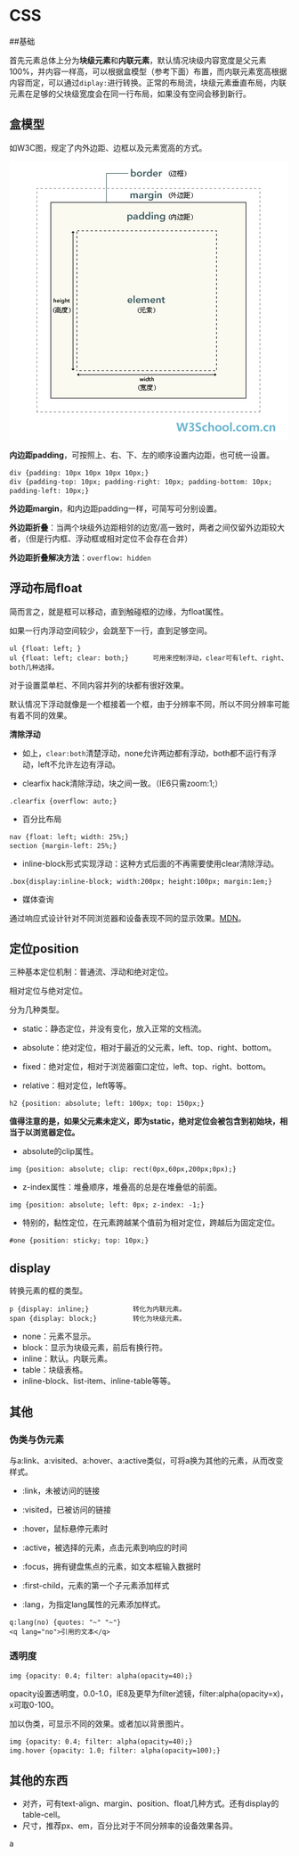 # CSS

##基础

首先元素总体上分为**块级元素**和**内联元素**，默认情况块级内容宽度是父元素100%，并内容一样高，可以根据盒模型（参考下面）布置，而内联元素宽高根据内容而定，可以通过``diplay:``进行转换。正常的布局流，块级元素垂直布局，内联元素在足够的父块级宽度会在同一行布局，如果没有空间会移到新行。

## 盒模型

如W3C图，规定了内外边距、边框以及元素宽高的方式。

![ct_boxmodel](ct_boxmodel.gif)

**内边距padding**，可按照上、右、下、左的顺序设置内边距，也可统一设置。

```
div {padding: 10px 10px 10px 10px;}
div {padding-top: 10px; padding-right: 10px; padding-bottom: 10px; padding-left: 10px;}
```

**外边距margin**，和内边距padding一样，可简写可分别设置。

**外边距折叠**：当两个块级外边距相邻的边宽/高一致时，两者之间仅留外边距较大者，（但是行内框、浮动框或相对定位不会存在合并）

**外边距折叠解决方法**：``overflow: hidden``



## 浮动布局float

简而言之，就是框可以移动，直到触碰框的边缘，为float属性。

如果一行内浮动空间较少，会跳至下一行，直到足够空间。

```
ul {float: left; }
ul {float: left; clear: both;}      可用来控制浮动，clear可有left、right、both几种选择。
```

对于设置菜单栏、不同内容并列的块都有很好效果。

默认情况下浮动就像是一个框接着一个框，由于分辨率不同，所以不同分辨率可能有着不同的效果。

**清除浮动**

* 如上，``clear:both``清楚浮动，none允许两边都有浮动，both都不运行有浮动，left不允许左边有浮动。

* clearfix hack清除浮动，块之间一致。（IE6只需zoom:1;）

```
.clearfix {overflow: auto;}
```

* 百分比布局

```
nav {float: left; width: 25%;}
section {margin-left: 25%;}
```

* inline-block形式实现浮动：这种方式后面的不再需要使用clear清除浮动。

```
.box{display:inline-block; width:200px; height:100px; margin:1em;}
```

* 媒体查询

通过响应式设计针对不同浏览器和设备表现不同的显示效果。[MDN](https://developer.mozilla.org/zh-CN/docs/Web/Guide/CSS/Media_queries)。

## 定位position

三种基本定位机制：普通流、浮动和绝对定位。

相对定位与绝对定位。

分为几种类型。

* static：静态定位，并没有变化，放入正常的文档流。

* absolute：绝对定位，相对于最近的父元素，left、top、right、bottom。
* fixed：绝对定位，相对于浏览器窗口定位，left、top、right、bottom。
* relative：相对定位，left等等。

```
h2 {position: absolute; left: 100px; top: 150px;}
```

**值得注意的是，如果父元素未定义，即为static，绝对定位会被包含到初始块，相当于以浏览器定位。**

* absolute的clip属性。

```
img {position: absolute; clip: rect(0px,60px,200px;0px);}
```

* z-index属性：堆叠顺序，堆叠高的总是在堆叠低的前面。

```
img {position: absolute; left: 0px; z-index: -1;}
```

* 特别的，黏性定位，在元素跨越某个值前为相对定位，跨越后为固定定位。

```
#one {position: sticky; top: 10px;}
```



## display

转换元素的框的类型。

```
p {display: inline;}           转化为内联元素。
span {display: block;}         转化为块级元素。
```

* none：元素不显示。
* block：显示为块级元素，前后有换行符。
* inline：默认。内联元素。
* table：块级表格。
* inline-block、list-item、inline-table等等。

##  其他

### 伪类与伪元素

与a:link、a:visited、a:hover、a:active类似，可将a换为其他的元素，从而改变样式。

* :link，未被访问的链接
* :visited，已被访问的链接
* :hover，鼠标悬停元素时
* :active，被选择的元素，点击元素到响应的时间
* :focus，拥有键盘焦点的元素，如文本框输入数据时
* :first-child，元素的第一个子元素添加样式

* :lang，为指定lang属性的元素添加样式。

```
q:lang(no) {quotes: "~" "~"}
<q lang="no">引用的文本</q>
```



### 透明度

```
img {opacity: 0.4; filter: alpha(opacity=40);}
```

opacity设置透明度，0.0-1.0，IE8及更早为filter滤镜，filter:alpha(opacity=x)，x可取0-100。

加以伪类，可显示不同的效果。或者加以背景图片。

```
img {opacity: 0.4; filter: alpha(opacity=40);}
img.hover {opacity: 1.0; filter: alpha(opacity=100);}
```



## 其他的东西

* 对齐，可有text-align、margin、position、float几种方式。还有display的table-cell。
* 尺寸，推荐px、em，百分比对于不同分辨率的设备效果各异。





























a